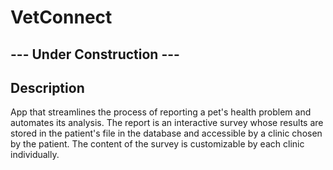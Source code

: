# VetConnect

## --- Under Construction ---

## Description

App that streamlines the process of reporting a pet's health problem and automates its analysis. The report is an interactive survey whose results are stored in the patient's file in the database and accessible by a clinic chosen by the patient. The content of the survey is customizable by each clinic individually.

